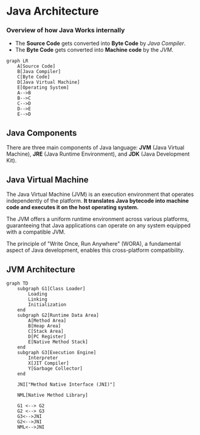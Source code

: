 # Java Architecture


### Overview of how Java Works internally
- The **Source Code** gets converted into **Byte Code** by *Java Compiler*.
- The **Byte Code** gets converted into **Machine code** by the *JVM*.

```mermaid
graph LR
    A[Source Code]
    B[Java Compiler]
    C[Byte Code]
    D[Java Virtual Machine]
    E[Operating System]
    A-->B
    B-->C
    C-->D
    D-->E
    E-->D

```

## Java Components
There are three main components of Java language: **JVM** (Java Virtual Machine), **JRE** (Java Runtime Environment), and **JDK** (Java Development Kit).

## Java Virtual Machine
The Java Virtual Machine (JVM) is an execution environment that operates independently of the platform. **It translates Java bytecode into machine code and executes it on the host operating system.**

The JVM offers a uniform runtime environment across various platforms, guaranteeing that Java applications can operate on any system equipped with a compatible JVM.

The principle of "Write Once, Run Anywhere" (WORA), a fundamental aspect of Java development, enables this cross-platform compatibility.

## JVM Architecture

```mermaid
graph TD
    subgraph G1[Class Loader]
        Loading
        Linking
        Initialization
    end
    subgraph G2[Runtime Data Area]
        A[Method Area]
        B[Heap Area]
        C[Stack Area]
        D[PC Register]
        E[Native Method Stack]
    end
    subgraph G3[Execution Engine]
        Interpreter
        X[JIT Compiler]
        Y[Garbage Collector]
    end

    JNI["Method Native Interface (JNI)"]

    NML[Native Method Library]

    G1 <--> G2
    G2 <--> G3
    G3<-->JNI
    G2<-->JNI
    NML<-->JNI
```